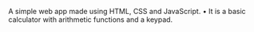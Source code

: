 A simple web app made using HTML, CSS and JavaScript.
• It is a basic calculator with arithmetic functions and a keypad.
